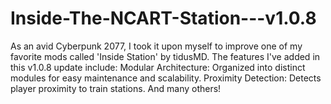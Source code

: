# Inside-The-NCART-Station---v1.0.8
As an avid Cyberpunk 2077, I took it upon myself to improve one of my favorite mods called 'Inside Station' by tidusMD. The features I've added in this v1.0.8 update include:  Modular Architecture: Organized into distinct modules for easy maintenance and scalability. Proximity Detection: Detects player proximity to train stations.  And many others!
